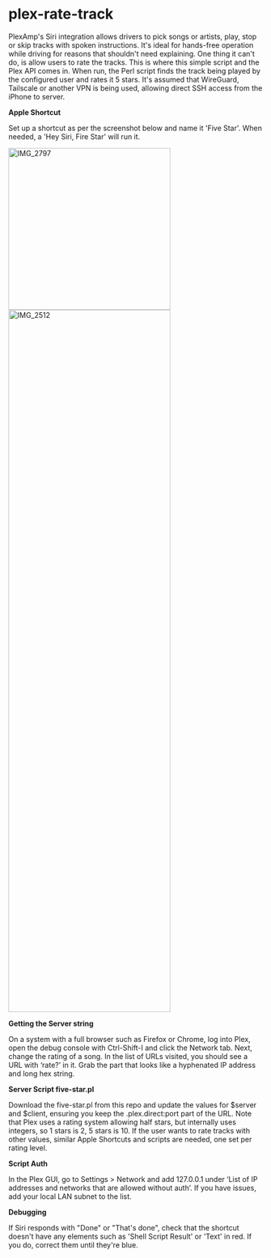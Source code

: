 # plex-rate-track

PlexAmp's Siri integration allows drivers to pick songs or artists, play, stop or skip tracks with spoken instructions.
It's ideal for hands-free operation while driving for reasons that shouldn't need explaining.
One thing it can't do, is allow users to rate the tracks. This is where this simple script and the Plex API comes in.
When run, the Perl script finds the track being played by the configured user and rates it 5 stars.
It's assumed that WireGuard, Tailscale or another VPN is being used, allowing direct SSH access from the iPhone to server.

**Apple Shortcut**

Set up a shortcut as per the screenshot below and name it 'Five Star'. When needed, a 'Hey Siri, Fire Star' will run it.

<img width="320" alt="IMG_2797" src="https://github.com/user-attachments/assets/c1051650-a560-4ebd-badb-66e864cd7980" />
<img width="320" height="1389" alt="IMG_2512" src="https://github.com/user-attachments/assets/1112a48c-0cdf-4f57-a0fa-d238fbd2f744" />

**Getting the Server string**

On a system with a full browser such as Firefox or Chrome, log into Plex, open the debug console with Ctrl-Shift-I and click the Network tab.
Next, change the rating of a song. In the list of URLs visited, you should see a URL with ‘rate?’ in it.
Grab the part that looks like a hyphenated IP address and long hex string.

**Server Script five-star.pl**

Download the five-star.pl from this repo and update the values for $server and $client, ensuring you keep the .plex.direct:port part of the URL.
Note that Plex uses a rating system allowing half stars, but internally uses integers, so 1 stars is 2, 5 stars is 10.
If the user wants to rate tracks with other values, similar Apple Shortcuts and scripts are needed, one set per rating level.

**Script Auth**

In the Plex GUI, go to Settings > Network and add 127.0.0.1 under ‘List of IP addresses and networks that are allowed without auth’. If you have issues, add your local LAN subnet to the list.

**Debugging**

If Siri responds with "Done" or "That's done", check that the shortcut doesn't have any elements such as 'Shell Script Result' or 'Text' in red. If you do, correct them until they're blue.


